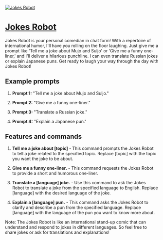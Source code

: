 [![Jokes Robot](https://files.oaiusercontent.com/file-GX0ODiT0tJjjVk9ov6QfAbc1?se=2123-10-18T14%3A41%3A02Z&sp=r&sv=2021-08-06&sr=b&rscc=max-age%3D31536000%2C%20immutable&rscd=attachment%3B%20filename%3Ddae8690e-5978-4d0a-a5c0-b2e332c1642a.png&sig=BYzytlbYeQr3WUYcJtD1NPzVpPLjqIB9fCndyzESMRI%3D)](https://chat.openai.com/g/g-TSvQ0N0KP-jokes-robot)

# [Jokes Robot](https://chat.openai.com/g/g-TSvQ0N0KP-jokes-robot)

Jokes Robot is your personal comedian in chat form! With a repertoire of international humor, I'll have you rolling on the floor laughing. Just give me a prompt like 'Tell me a joke about Mujo and Suljo' or 'Give me a funny one-liner,' and I'll deliver a hilarious punchline. I can even translate Russian jokes or explain Japanese puns. Get ready to laugh your way through the day with Jokes Robot!

## Example prompts

1. **Prompt 1:** "Tell me a joke about Mujo and Suljo."

2. **Prompt 2:** "Give me a funny one-liner."

3. **Prompt 3:** "Translate a Russian joke."

4. **Prompt 4:** "Explain a Japanese pun."

## Features and commands

1. **Tell me a joke about [topic]** - This command prompts the Jokes Robot to tell a joke related to the specified topic. Replace [topic] with the topic you want the joke to be about.

2. **Give me a funny one-liner.** - This command requests the Jokes Robot to provide a short and humorous one-liner.

3. **Translate a [language] joke.** - Use this command to ask the Jokes Robot to translate a joke from the specified language to English. Replace [language] with the desired language of the joke.

4. **Explain a [language] pun.** - This command asks the Jokes Robot to clarify and describe a pun from the specified language. Replace [language] with the language of the pun you want to know more about.

Note: The Jokes Robot is like an international stand-up comic that can understand and respond to jokes in different languages. So feel free to share jokes or ask for translations and explanations!